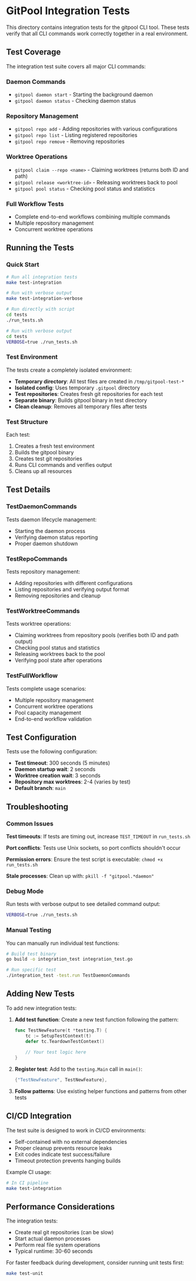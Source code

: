 # GitPool Integration Tests

This directory contains integration tests for the gitpool CLI tool. These tests verify that all CLI commands work correctly together in a real environment.

## Test Coverage

The integration test suite covers all major CLI commands:

### Daemon Commands
- `gitpool daemon start` - Starting the background daemon
- `gitpool daemon status` - Checking daemon status

### Repository Management
- `gitpool repo add` - Adding repositories with various configurations
- `gitpool repo list` - Listing registered repositories
- `gitpool repo remove` - Removing repositories

### Worktree Operations
- `gitpool claim --repo <name>` - Claiming worktrees (returns both ID and path)
- `gitpool release <worktree-id>` - Releasing worktrees back to pool
- `gitpool pool status` - Checking pool status and statistics

### Full Workflow Tests
- Complete end-to-end workflows combining multiple commands
- Multiple repository management
- Concurrent worktree operations

## Running the Tests

### Quick Start
```bash
# Run all integration tests
make test-integration

# Run with verbose output
make test-integration-verbose

# Run directly with script
cd tests
./run_tests.sh

# Run with verbose output
cd tests
VERBOSE=true ./run_tests.sh
```

### Test Environment

The tests create a completely isolated environment:
- **Temporary directory**: All test files are created in `/tmp/gitpool-test-*`
- **Isolated config**: Uses temporary `.gitpool` directory
- **Test repositories**: Creates fresh git repositories for each test
- **Separate binary**: Builds gitpool binary in test directory
- **Clean cleanup**: Removes all temporary files after tests

### Test Structure

Each test:
1. Creates a fresh test environment
2. Builds the gitpool binary
3. Creates test git repositories
4. Runs CLI commands and verifies output
5. Cleans up all resources

## Test Details

### TestDaemonCommands
Tests daemon lifecycle management:
- Starting the daemon process
- Verifying daemon status reporting
- Proper daemon shutdown

### TestRepoCommands
Tests repository management:
- Adding repositories with different configurations
- Listing repositories and verifying output format
- Removing repositories and cleanup

### TestWorktreeCommands
Tests worktree operations:
- Claiming worktrees from repository pools (verifies both ID and path output)
- Checking pool status and statistics
- Releasing worktrees back to the pool
- Verifying pool state after operations

### TestFullWorkflow
Tests complete usage scenarios:
- Multiple repository management
- Concurrent worktree operations
- Pool capacity management
- End-to-end workflow validation

## Test Configuration

Tests use the following configuration:
- **Test timeout**: 300 seconds (5 minutes)
- **Daemon startup wait**: 2 seconds
- **Worktree creation wait**: 3 seconds
- **Repository max worktrees**: 2-4 (varies by test)
- **Default branch**: `main`

## Troubleshooting

### Common Issues

**Test timeouts**: If tests are timing out, increase `TEST_TIMEOUT` in `run_tests.sh`

**Port conflicts**: Tests use Unix sockets, so port conflicts shouldn't occur

**Permission errors**: Ensure the test script is executable: `chmod +x run_tests.sh`

**Stale processes**: Clean up with: `pkill -f "gitpool.*daemon"`

### Debug Mode

Run tests with verbose output to see detailed command output:
```bash
VERBOSE=true ./run_tests.sh
```

### Manual Testing

You can manually run individual test functions:
```bash
# Build test binary
go build -o integration_test integration_test.go

# Run specific test
./integration_test -test.run TestDaemonCommands
```

## Adding New Tests

To add new integration tests:

1. **Add test function**: Create a new test function following the pattern:
   ```go
   func TestNewFeature(t *testing.T) {
       tc := SetupTestContext(t)
       defer tc.TeardownTestContext()
       
       // Your test logic here
   }
   ```

2. **Register test**: Add to the `testing.Main` call in `main()`:
   ```go
   {"TestNewFeature", TestNewFeature},
   ```

3. **Follow patterns**: Use existing helper functions and patterns from other tests

## CI/CD Integration

The test suite is designed to work in CI/CD environments:
- Self-contained with no external dependencies
- Proper cleanup prevents resource leaks
- Exit codes indicate test success/failure
- Timeout protection prevents hanging builds

Example CI usage:
```bash
# In CI pipeline
make test-integration
```

## Performance Considerations

The integration tests:
- Create real git repositories (can be slow)
- Start actual daemon processes
- Perform real file system operations
- Typical runtime: 30-60 seconds

For faster feedback during development, consider running unit tests first:
```bash
make test-unit
``` 